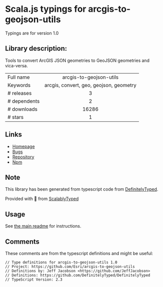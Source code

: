 
# Scala.js typings for arcgis-to-geojson-utils

Typings are for version 1.0

## Library description:
Tools to convert ArcGIS JSON geometries to GeoJSON geometries and vica-versa.

|                    |                 |
| ------------------ | :-------------: |
| Full name          | arcgis-to-geojson-utils |
| Keywords           | arcgis, convert, geo, geojson, geometry |
| # releases         | 3 |
| # dependents       | 2 |
| # downloads        | 16286 |
| # stars            | 1 |

## Links
- [Homepage](https://github.com/Esri/arcgis-to-geojson-utils)
- [Bugs](https://github.com/Esri/arcgis-to-geojson-utils/issues)
- [Repository](https://github.com/Esri/arcgis-to-geojson-utils)
- [Npm](https://www.npmjs.com/package/arcgis-to-geojson-utils)
    


## Note
This library has been generated from typescript code from [DefinitelyTyped](https://definitelytyped.org).

Provided with :purple_heart: from [ScalablyTyped](https://github.com/oyvindberg/ScalablyTyped)

## Usage
See [the main readme](../../readme.md) for instructions.

## Comments

These comments are from the typescript definitions and might be useful:
```
// Type definitions for arcgis-to-geojson-utils 1.0
// Project: https://github.com/Esri/arcgis-to-geojson-utils
// Definitions by: Jeff Jacobson <https://github.com/JeffJacobson>
// Definitions: https://github.com/DefinitelyTyped/DefinitelyTyped
// TypeScript Version: 2.3

```


